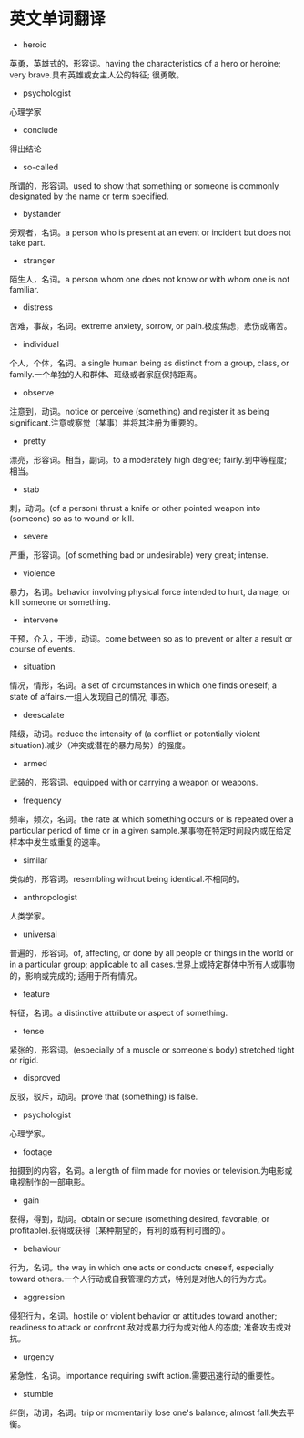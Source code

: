# 英文单词翻译

* heroic

英勇，英雄式的，形容词。having the characteristics of a hero or heroine; very brave.具有英雄或女主人公的特征; 很勇敢。

* psychologist

心理学家

* conclude

得出结论

* so-called

所谓的，形容词。used to show that something or someone is commonly designated by the name or term specified.

* bystander

旁观者，名词。a person who is present at an event or incident but does not take part.

* stranger

陌生人，名词。a person whom one does not know or with whom one is not familiar.

* distress

苦难，事故，名词。extreme anxiety, sorrow, or pain.极度焦虑，悲伤或痛苦。

* individual

个人，个体，名词。a single human being as distinct from a group, class, or family.一个单独的人和群体、班级或者家庭保持距离。

* observe

注意到，动词。notice or perceive (something) and register it as being significant.注意或察觉（某事）并将其注册为重要的。

* pretty

漂亮，形容词。相当，副词。to a moderately high degree; fairly.到中等程度; 相当。

* stab

刺，动词。(of a person) thrust a knife or other pointed weapon into (someone) so as to wound or kill.

* severe

严重，形容词。(of something bad or undesirable) very great; intense.

* violence

暴力，名词。behavior involving physical force intended to hurt, damage, or kill someone or something.

* intervene

干预，介入，干涉，动词。come between so as to prevent or alter a result or course of events.

* situation

情况，情形，名词。a set of circumstances in which one finds oneself; a state of affairs.一组人发现自己的情况; 事态。

* deescalate

降级，动词。reduce the intensity of (a conflict or potentially violent situation).减少（冲突或潜在的暴力局势）的强度。

* armed

武装的，形容词。equipped with or carrying a weapon or weapons.

* frequency

频率，频次，名词。the rate at which something occurs or is repeated over a particular period of time or in a given sample.某事物在特定时间段内或在给定样本中发生或重复的速率。

* similar

类似的，形容词。resembling without being identical.不相同的。

* anthropologist

人类学家。

* universal

普遍的，形容词。of, affecting, or done by all people or things in the world or in a particular group; applicable to all cases.世界上或特定群体中所有人或事物的，影响或完成的; 适用于所有情况。

* feature

特征，名词。a distinctive attribute or aspect of something.

* tense

紧张的，形容词。(especially of a muscle or someone's body) stretched tight or rigid.

* disproved

反驳，驳斥，动词。prove that (something) is false.

* psychologist

心理学家。

* footage

拍摄到的内容，名词。a length of film made for movies or television.为电影或电视制作的一部电影。

* gain

获得，得到，动词。obtain or secure (something desired, favorable, or profitable).获得或获得（某种期望的，有利的或有利可图的）。

* behaviour

行为，名词。the way in which one acts or conducts oneself, especially toward others.一个人行动或自我管理的方式，特别是对他人的行为方式。

* aggression

侵犯行为，名词。hostile or violent behavior or attitudes toward another; readiness to attack or confront.敌对或暴力行为或对他人的态度; 准备攻击或对抗。

* urgency

紧急性，名词。importance requiring swift action.需要迅速行动的重要性。

* stumble

绊倒，动词，名词。trip or momentarily lose one's balance; almost fall.失去平衡。

